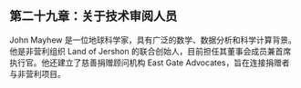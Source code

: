 ## 第二十九章：**关于技术审阅人员**

John Mayhew 是一位地球科学家，具有广泛的数学、数据分析和科学计算背景。他是非营利组织 Land of Jershon 的联合创始人，目前担任其董事会成员兼首席执行官。他还建立了慈善捐赠顾问机构 East Gate Advocates，旨在连接捐赠者与非营利项目。
